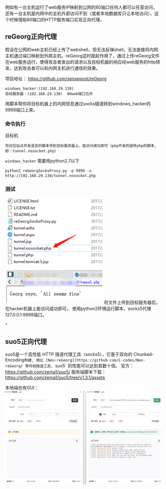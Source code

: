 

例如有一台主机运行了web服务IP映射到公网的80端口任何人都可以任意访问，还有一台主机是内网中的主机外部访问不到（或者本地数据库只让本地访问）。这个时候借助80端口的HTTP服务端口实现正向代理。
## **reGeorg正向代理**
假设在公网的web主机已经上传了webshell，但无法反弹shell，无法直接将内网主机通过端口映射到外网主机。reGeorg这时就起作用了，通过上传reGeorg文件在web服务运行，使得攻击者发出的请求以及目标机器的响应经web服务的http转发，达到攻击者可以和内网主机进行通信的效果。




项目地址：
<https://github.com/sensepost/reGeorg>


```shell
windows_hacker:(192.168.29.139)
目标服务器：(192.168.29.130)  80web端口已开 
```
用脚本帮你将目标机器上的内网信息通过socks隧道转到windows_hacker的9999端口上来。


### 命令执行
目标机
```shell
将对应站点开发语言的脚本传到目标服务器上，能访问成功即可（php开发的就传php的脚本,即：tunnel.nosocket.php）
```    
`windows_hacker` 
需要用python2.7以下
```shell
python2 reGeorgSocksProxy.py -p 9999 -u http://192.168.29.130/tunnel.nosocket.php
```


### 测试
![](.topwrite/assets/image_1756723821591.png)
将文件上传到目标服务器后，在hacker机器上能访问成功即可。
使用python2环境运行脚本，socks5代理127.0.0.1:9999端口。








^
## **suo5正向代理**
suo5是一个高性能 HTTP 隧道代理工具（socks5），它基于双向的 Chunked-Encoding`构建, 相比 [Neo-reGeorg](https://github.com/L-codes/Neo-reGeorg) 等传统隧道工具, `suo5` 的性能可以达到其数十倍。
官方：
<https://github.com/zema1/suo5/>
服务端脚本下载：
<https://github.com/zema1/suo5/tree/v1.3.1/assets>


本地端也有GUI：
![](.topwrite/assets/image_1756723840312.png)

